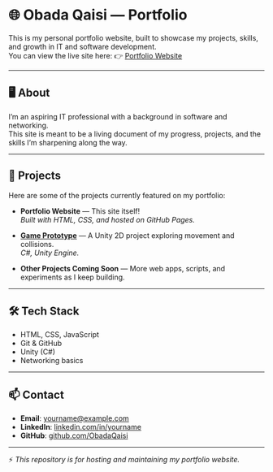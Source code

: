 # 🌐 Obada Qaisi — Portfolio

This is my personal portfolio website, built to showcase my projects, skills, and growth in IT and software development.  
You can view the live site here: 👉 [Portfolio Website](https://obadaqaisi.github.io/Github-Portfolio/)

---

## 🖥️ About
I’m an aspiring IT professional with a background in software and networking.  
This site is meant to be a living document of my progress, projects, and the skills I’m sharpening along the way.  

---

## 🚀 Projects
Here are some of the projects currently featured on my portfolio:

- **Portfolio Website** — This site itself!  
  *Built with HTML, CSS, and hosted on GitHub Pages.*

- **[Game Prototype](#)** — A Unity 2D project exploring movement and collisions.  
  *C#, Unity Engine.*

- **Other Projects Coming Soon** — More web apps, scripts, and experiments as I keep building.

---

## 🛠️ Tech Stack
- HTML, CSS, JavaScript  
- Git & GitHub  
- Unity (C#)  
- Networking basics  

---

## 📫 Contact
- **Email**: yourname@example.com  
- **LinkedIn**: [linkedin.com/in/yourname](#)  
- **GitHub**: [github.com/ObadaQaisi](https://github.com/ObadaQaisi)

---

⚡ *This repository is for hosting and maintaining my portfolio website.*
